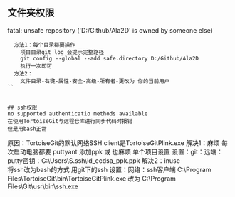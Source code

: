 


## 文件夹权限
fatal: unsafe repository ('D:/Github/Ala2D' is owned by someone else)
```
  方法1：每个目录都要操作
    项目目录git log 会提示完整路径
    git config --global --add safe.directory D:/Github/Ala2D
    执行一次即可
  方法2：
    文件目录-右键-属性-安全-高级-所有者-更改为 你的当前用户
``


## ssh权限
no supported authenticatio methods available  
在使用TortoiseGit与远程仓库进行同步代码时报错   
但是用bash正常  
```
  原因：TortoiseGit的默认网络SSH client是TortoiseGitPlink.exe
  解决1：麻烦 每次启动电脑都要
    puttyant 添加ppk
    或  也麻烦 单个项目设置
    设置：git：远端：putty密钥：C:\Users\S\.ssh\id_ecdsa_ppk.ppk
  解决2：inuse  
    将ssh改为bash的方式 用git下的ssh
    设置：网络：ssh客户端
    C:\Program Files\TortoiseGit\bin\TortoiseGitPlink.exe
    改为
    C:\Program Files\Git\usr\bin\ssh.exe
```




